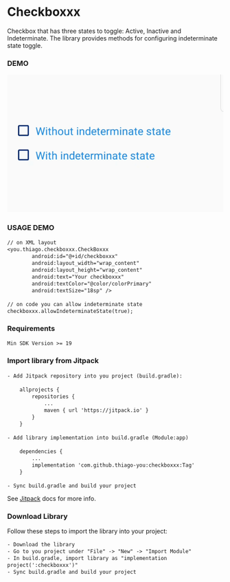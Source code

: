 # Checkboxxx
Checkbox that has three states to toggle: Active, Inactive and Indeterminate. The library provides methods for configuring indeterminate state toggle.

### DEMO
![checkboxxx](sample/checkboxxx.gif?raw=true "Checkboxxx")

### USAGE DEMO
    // on XML layout
    <you.thiago.checkboxxx.CheckBoxxx
            android:id="@+id/checkboxxx"
            android:layout_width="wrap_content"
            android:layout_height="wrap_content"
            android:text="Your checkboxxx"
            android:textColor="@color/colorPrimary"
            android:textSize="18sp" />

    // on code you can allow indeterminate state
    checkboxxx.allowIndeterminateState(true);

### Requirements
    Min SDK Version >= 19

### Import library from Jitpack
    - Add Jitpack repository into you project (build.gradle):

        allprojects {
            repositories {
                ...
                maven { url 'https://jitpack.io' }
            }
        }

    - Add library implementation into build.gradle (Module:app)

        dependencies {
            ...
            implementation 'com.github.thiago-you:checkboxxx:Tag'
        }

    - Sync build.gradle and build your project

See [Jitpack](https://jitpack.io/docs/) docs for more info.

### Download Library
Follow these steps to import the library into your project:

    - Download the library
    - Go to you project under "File" -> "New" -> "Import Module"
    - In build.gradle, import library as "implementation project(':checkboxxx')"
    - Sync build.gradle and build your project